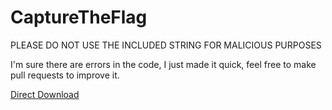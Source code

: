 # CaptureTheFlag

PLEASE DO NOT USE THE INCLUDED STRING FOR MALICIOUS PURPOSES

I'm sure there are errors in the code, I just made it quick, feel free to make pull requests to improve it. 

[Direct Download](https://github.com/MTACS/CaptureTheFlag/blob/master/packages/com.mtac.ctf_1.0.0_iphoneos-arm.deb)
